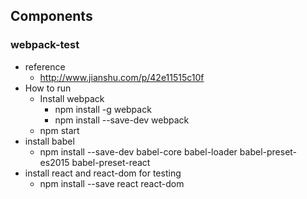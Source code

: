 ## Components

### webpack-test

* reference
	* http://www.jianshu.com/p/42e11515c10f
* How to run
	* Install webpack
		* npm install -g webpack
		* npm install --save-dev webpack
	* npm start
* install babel
	* npm install --save-dev babel-core babel-loader babel-preset-es2015 babel-preset-react
* install react and react-dom for testing 
	* npm install --save react react-dom 